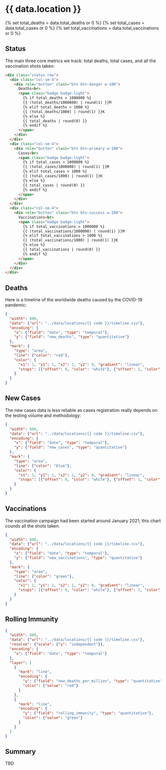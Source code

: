 # {{ data.location }}

{% set total_deaths = data.total_deaths or 0 %}
{% set total_cases = data.total_cases or 0 %}
{% set total_vaccinations = data.total_vaccinations or 0 %}

## Status

The main three core metrics we track: total deaths, total cases, and all the vaccination shots taken:

```html markup
<div class="status row">
  <div class="col-sm-4">
    <div role="button" class="btn btn-danger w-100">
      Deaths<br>
      <span class="badge badge-light">
        {% if total_deaths > 1000000 %}
        {{ (total_deaths/1000000) | round(1) }}M
        {% elif total_deaths > 1000 %}
        {{ (total_deaths/1000) | round(1) }}K
        {% else %}
        {{ total_deaths | round(0) }}
        {% endif %}
      </span>
    </div>
  </div>
  <div class="col-sm-4">
    <div role="button" class="btn btn-primary w-100">
      Cases<br>
      <span class="badge badge-light">
        {% if total_cases > 1000000 %}
        {{ (total_cases/1000000) | round(1) }}M
        {% elif total_cases > 1000 %}
        {{ (total_cases/1000) | round(1) }}K
        {% else %}
        {{ total_cases | round(0) }}
        {% endif %}
      </span>
    </div>
  </div>
  <div class="col-sm-4">
    <div role="button" class="btn btn-success w-100">
      Vaccinations<br>
      <span class="badge badge-light">
        {% if total_vaccinations > 1000000 %}
        {{ (total_vaccinations/1000000) | round(1) }}M
        {% elif total_vaccinations > 1000 %}
        {{ (total_vaccinations/1000) | round(1) }}K
        {% else %}
        {{ total_vaccinations | round(0) }}
        {% endif %}
      </span>
    </div>
  </div>
</div>
```

## Deaths

Here is a timeline of the worldwide deaths caused by the COVID-19 pandemic:

```json chart card
{
  "width": 800,
  "data": {"url": "../data/locations/{{ code }}/timeline.csv"},
  "encoding": {
    "x": {"field": "date", "type": "temporal"},
    "y": {"field": "new_deaths", "type": "quantitative"}
  },
  "mark": {
    "type": "area",
    "line": {"color": "red"},
    "color": {
      "x1": 1, "y1": 1, "x2": 1, "y2": 0, "gradient": "linear",
      "stops": [{"offset": 0, "color": "white"}, {"offset": 1, "color": "red"}]
    }
  }
}
```

## New Cases

The new cases data is less reliable as cases registration really depends on the testing volume and methodology:

```json chart card
{
  "width": 800,
  "data": {"url": "../data/locations/{{ code }}/timeline.csv"},
  "encoding": {
    "x": {"field": "date", "type": "temporal"},
    "y": {"field": "new_cases", "type": "quantitative"}
  },
  "mark": {
    "type": "area",
    "line": {"color": "blue"},
    "color": {
      "x1": 1, "y1": 1, "x2": 1, "y2": 0, "gradient": "linear",
      "stops": [{"offset": 0, "color": "white"}, {"offset": 1, "color": "blue"}]
    }
  }
}
```

## Vaccinations

The vaccination campaign had been started around January 2021; this chart counds all the shots taken:

```json chart card
{
  "width": 800,
  "data": {"url": "../data/locations/{{ code }}/timeline.csv"},
  "encoding": {
    "x": {"field": "date", "type": "temporal"},
    "y": {"field": "new_vaccinations", "type": "quantitative"}
  },
  "mark": {
    "type": "area",
    "line": {"color": "green"},
    "color": {
      "x1": 1, "y1": 1, "x2": 1, "y2": 0, "gradient": "linear",
      "stops": [{"offset": 0, "color": "white"}, {"offset": 1, "color": "green"}]
    }
  }
}
```

## Rolling Immunity

```json chart card
{
  "width": 800,
  "data": {"url": "../data/locations/{{ code }}/timeline.csv"},
  "resolve": {"scale": {"y": "independent"}},
  "encoding": {
    "x": {"field": "date", "type": "temporal"}
  },
  "layer": [
    {
      "mark": "line",
      "encoding": {
        "y": {"field": "new_deaths_per_million", "type": "quantitative"},
        "color": {"value": "red"}
      }
    },
    {
      "mark": "line",
      "encoding": {
        "y": {"field": "rolling_immunity", "type": "quantitative"},
        "color": {"value": "green"}
      }
    }
  ]
}
```

## Summary

TBD
